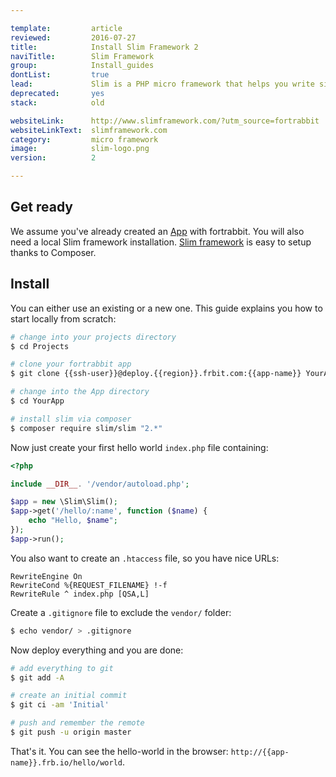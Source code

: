 ```yaml
---

template:         article
reviewed:         2016-07-27
title:            Install Slim Framework 2
naviTitle:        Slim Framework
group:            Install_guides
dontList:         true
lead:             Slim is a PHP micro framework that helps you write simple web applications and APIs quickly. Learn how to install and tune Slim v2 on fortrabbit.
deprecated:       yes
stack:            old

websiteLink:      http://www.slimframework.com/?utm_source=fortrabbit
websiteLinkText:  slimframework.com
category:         micro framework
image:            slim-logo.png
version:          2

---
```


## Get ready

We assume you've already created an [App](app) with fortrabbit. You will also need a local Slim framework installation. [Slim framework](http://www.slimframework.com/) is easy to setup thanks to Composer.

## Install

You can either use an existing or a new one. This guide explains you how to start locally from scratch:

```bash
# change into your projects directory
$ cd Projects

# clone your fortrabbit app
$ git clone {{ssh-user}}@deploy.{{region}}.frbit.com:{{app-name}} YourApp

# change into the App directory
$ cd YourApp

# install slim via composer
$ composer require slim/slim "2.*"
```

Now just create your first hello world `index.php` file containing:

```php
<?php

include __DIR__. '/vendor/autoload.php';

$app = new \Slim\Slim();
$app->get('/hello/:name', function ($name) {
    echo "Hello, $name";
});
$app->run();
```

You also want to create an `.htaccess` file, so you have nice URLs:

```
RewriteEngine On
RewriteCond %{REQUEST_FILENAME} !-f
RewriteRule ^ index.php [QSA,L]
```

Create a `.gitignore` file to exclude the `vendor/` folder:

```bash
$ echo vendor/ > .gitignore
```

Now deploy everything and you are done:

```bash
# add everything to git
$ git add -A

# create an initial commit
$ git ci -am 'Initial'

# push and remember the remote
$ git push -u origin master
```

That's it. You can see the hello-world in the browser: `http://{{app-name}}.frb.io/hello/world`.
